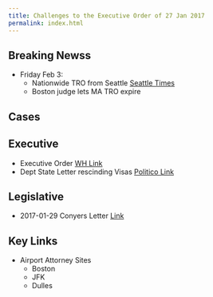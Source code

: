 ```yaml
---
title: Challenges to the Executive Order of 27 Jan 2017
permalink: index.html
---
```

## Breaking Newss
* Friday Feb 3:
  + Nationwide TRO from Seattle [Seattle Times][10]
  + Boston judge lets MA TRO expire 

## Cases


## Executive
  + Executive Order [WH Link][11]
  + Dept State Letter rescinding Visas [Politico Link][12]

## Legislative
  + 2017-01-29 Conyers Letter [Link](http://www.politico.com/f/?id=00000159-ecf9-d2ce-adff-fdff24720001)

## Key Links
* Airport Attorney Sites
  * Boston
  * JFK
  * Dulles

[10]: http://www.seattletimes.com/seattle-news/politics/federal-judge-in-seattle-halts-trumps-immigration-order/
[11]: https://www.whitehouse.gov/the-press-office/2017/01/27/executive-order-protecting-nation-foreign-terrorist-entry-united-states
[12]: http://www.politico.com/f/?id=00000159-f6bd-d173-a959-ffff671a0001


